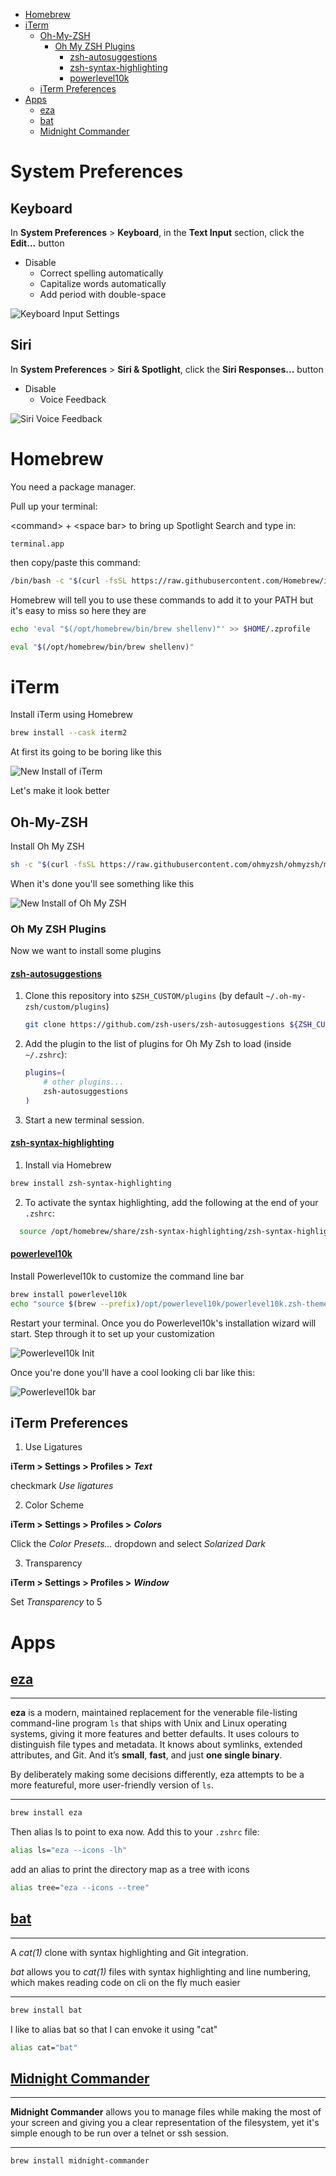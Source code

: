 - [Homebrew](#homebrew)
- [iTerm](#iterm)
  * [Oh-My-ZSH](#oh-my-zsh)
    + [Oh My ZSH Plugins](#oh-my-zsh-plugins)
      - [zsh-autosuggestions](#-zsh-autosuggestions--https---githubcom-zsh-users-zsh-autosuggestions-)
      - [zsh-syntax-highlighting](#-zsh-syntax-highlighting--https---githubcom-zsh-users-zsh-syntax-highlighting-)
      - [powerlevel10k](#-powerlevel10k--https---githubcom-romkatv-powerlevel10k-)
  * [iTerm Preferences](#iterm-preferences)
- [Apps](#apps)
  * [eza](#eza)
  * [bat](#bat)
  * [Midnight Commander](#midnight-commander)
 
# System Preferences

## Keyboard

In **System Preferences** > **Keyboard**, in the **Text Input** section, click the **Edit...** button

- Disable
  - Correct spelling automatically
  - Capitalize words automatically
  - Add period with double-space
 
![Keyboard Input Settings](https://github.com/jim-ecker/NewMacSetup/blob/main/images/Keyboard%20Input%20Settings.png)

## Siri

In **System Preferences** > **Siri & Spotlight**, click the **Siri Responses...** button

- Disable
  - Voice Feedback
 
![Siri Voice Feedback](https://github.com/jim-ecker/NewMacSetup/blob/main/images/Siri%20Voice%20Feedback.png)

# Homebrew

You need a package manager.

Pull up your terminal:

\<command\> + \<space bar\> to bring up Spotlight Search and type in:

```
terminal.app  
```

then copy/paste this command:
  
```zsh
/bin/bash -c "$(curl -fsSL https://raw.githubusercontent.com/Homebrew/install/HEAD/install.sh)"
```

Homebrew will tell you to use these commands to add it to your PATH but it's easy to miss so here they are

```zsh
echo 'eval "$(/opt/homebrew/bin/brew shellenv)"' >> $HOME/.zprofile

eval "$(/opt/homebrew/bin/brew shellenv)"
```

# iTerm

Install iTerm using Homebrew

```zsh
brew install --cask iterm2
```

At first its going to be boring like this

![New Install of iTerm](https://github.com/jim-ecker/NewMacSetup/blob/main/images/iterm_new.png "New Install of iTerm")

Let's make it look better

## Oh-My-ZSH

Install Oh My ZSH

```zsh
sh -c "$(curl -fsSL https://raw.githubusercontent.com/ohmyzsh/ohmyzsh/master/tools/install.sh)"
```

When it's done you'll see something like this

![New Install of Oh My ZSH](https://github.com/jim-ecker/NewMacSetup/blob/main/images/ohmyzsh_install.png "New Install of Oh My ZSH")

### Oh My ZSH Plugins ###

Now we want to install some plugins

#### [zsh-autosuggestions](https://github.com/zsh-users/zsh-autosuggestions) ####

1. Clone this repository into `$ZSH_CUSTOM/plugins` (by default `~/.oh-my-zsh/custom/plugins`)

    ```zsh
    git clone https://github.com/zsh-users/zsh-autosuggestions ${ZSH_CUSTOM:-~/.oh-my-zsh/custom}/plugins/zsh-autosuggestions
    ```

2. Add the plugin to the list of plugins for Oh My Zsh to load (inside `~/.zshrc`):

    ```zsh
    plugins=( 
        # other plugins...
        zsh-autosuggestions
    )
    ```

3. Start a new terminal session.

#### [zsh-syntax-highlighting](https://github.com/zsh-users/zsh-syntax-highlighting) ####

1. Install via Homebrew

```zsh
brew install zsh-syntax-highlighting
```

2. To activate the syntax highlighting, add the following at the end of your `.zshrc`:

```zsh
  source /opt/homebrew/share/zsh-syntax-highlighting/zsh-syntax-highlighting.zsh
```

#### [powerlevel10k](https://github.com/romkatv/powerlevel10k) ####

Install Powerlevel10k to customize the command line bar

```zsh
brew install powerlevel10k
echo "source $(brew --prefix)/opt/powerlevel10k/powerlevel10k.zsh-theme" >>~/.zshrc
```
Restart your terminal. Once you do Powerlevel10k's installation wizard will start. Step through it to set up your customization

![Powerlevel10k Init](https://github.com/jim-ecker/NewMacSetup/blob/main/images/powerlevel10k_init.png "Powerlevel10k Init")

Once you're done you'll have a cool looking cli bar like this:

![Powerlevel10k bar](https://github.com/jim-ecker/NewMacSetup/blob/main/images/init_done.png "Powerlevel10k Bar")

## iTerm Preferences

1. Use Ligatures

**iTerm > Settings > Profiles >** ***Text***

checkmark *Use ligatures*

2. Color Scheme

**iTerm > Settings > Profiles >** ***Colors***

Click the *Color Presets...* dropdown and select *Solarized Dark*

3. Transparency

**iTerm > Settings > Profiles >** ***Window***

Set *Transparency* to 5

# Apps

## [eza](https://github.com/eza-community/eza)

---

**eza** is a modern, maintained replacement for the venerable file-listing command-line program `ls` that ships with Unix and Linux operating systems, giving it more features and better defaults.
It uses colours to distinguish file types and metadata.
It knows about symlinks, extended attributes, and Git.
And it’s **small**, **fast**, and just **one single binary**.

By deliberately making some decisions differently, eza attempts to be a more featureful, more user-friendly version of `ls`.

---
```zsh
brew install eza
```

Then alias ls to point to exa now. Add this to your `.zshrc` file:

```zsh
alias ls="eza --icons -lh"
```

add an alias to print the directory map as a tree with icons

```zsh
alias tree="eza --icons --tree"
```

## [bat](https://github.com/sharkdp/bat)

---

A *cat(1)* clone with syntax highlighting and Git integration.

*bat* allows you to *cat(1)* files with syntax highlighting and line numbering, which makes reading code on cli on the fly much easier

---

```zsh
brew install bat
```

I like to alias bat so that I can envoke it using "cat"

```zsh
alias cat="bat"
```

## [Midnight Commander](https://github.com/MidnightCommander/mc)

---

**Midnight Commander** allows you to manage files while making the most of
your screen and giving you a clear representation of the filesystem, yet
it's simple enough to be run over a telnet or ssh session.

---

```zsh
brew install midnight-commander
```
